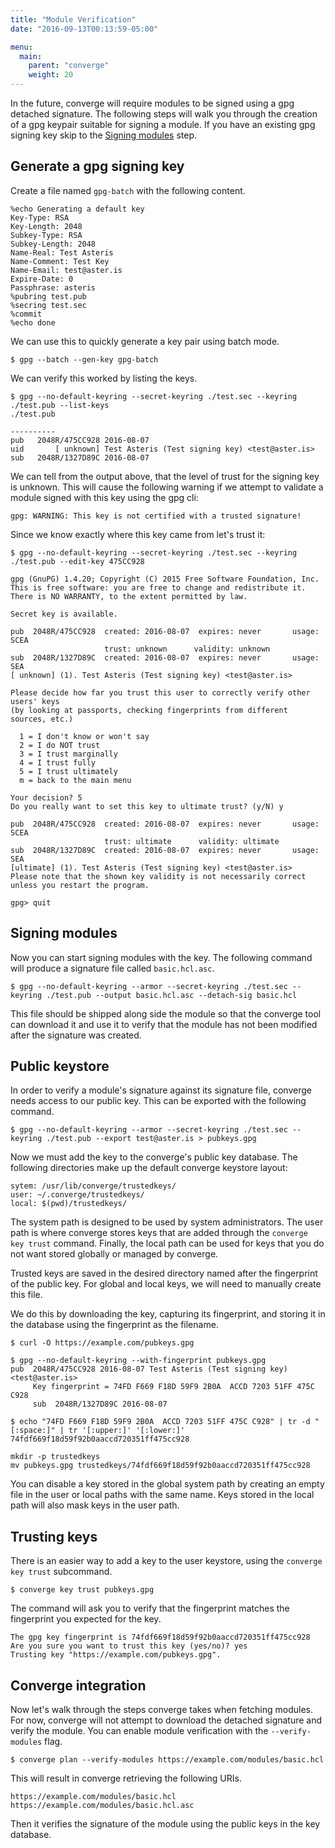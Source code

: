 ```yaml
---
title: "Module Verification"
date: "2016-09-13T00:13:59-05:00"

menu:
  main:
    parent: "converge"
    weight: 20
---
```


In the future, converge will require modules to be signed using a gpg detached signature.
The following steps will walk you through the creation of a gpg keypair suitable for signing a module.
If you have an existing gpg signing key skip to the [Signing modules](#signing-modules) step.

## Generate a gpg signing key

Create a file named `gpg-batch` with the following content.

```
%echo Generating a default key
Key-Type: RSA
Key-Length: 2048
Subkey-Type: RSA
Subkey-Length: 2048
Name-Real: Test Asteris
Name-Comment: Test Key
Name-Email: test@aster.is
Expire-Date: 0
Passphrase: asteris
%pubring test.pub
%secring test.sec
%commit
%echo done
```

We can use this to quickly generate a key pair using batch mode.

```
$ gpg --batch --gen-key gpg-batch
```

We can verify this worked by listing the keys.

```
$ gpg --no-default-keyring --secret-keyring ./test.sec --keyring ./test.pub --list-keys
./test.pub

----------
pub   2048R/475CC928 2016-08-07
uid       [ unknown] Test Asteris (Test signing key) <test@aster.is>
sub   2048R/1327D89C 2016-08-07
```

We can tell from the output above, that the level of trust for the signing key is unknown. This will cause the following warning if we attempt to validate a module signed with this key using the gpg cli:

```
gpg: WARNING: This key is not certified with a trusted signature!
```

Since we know exactly where this key came from let's trust it:

```
$ gpg --no-default-keyring --secret-keyring ./test.sec --keyring ./test.pub --edit-key 475CC928

gpg (GnuPG) 1.4.20; Copyright (C) 2015 Free Software Foundation, Inc.
This is free software: you are free to change and redistribute it.
There is NO WARRANTY, to the extent permitted by law.

Secret key is available.

pub  2048R/475CC928  created: 2016-08-07  expires: never       usage: SCEA
                     trust: unknown      validity: unknown
sub  2048R/1327D89C  created: 2016-08-07  expires: never       usage: SEA
[ unknown] (1). Test Asteris (Test signing key) <test@aster.is>

Please decide how far you trust this user to correctly verify other users' keys
(by looking at passports, checking fingerprints from different sources, etc.)

  1 = I don't know or won't say
  2 = I do NOT trust
  3 = I trust marginally
  4 = I trust fully
  5 = I trust ultimately
  m = back to the main menu

Your decision? 5
Do you really want to set this key to ultimate trust? (y/N) y

pub  2048R/475CC928  created: 2016-08-07  expires: never       usage: SCEA
                     trust: ultimate      validity: ultimate
sub  2048R/1327D89C  created: 2016-08-07  expires: never       usage: SEA
[ultimate] (1). Test Asteris (Test signing key) <test@aster.is>
Please note that the shown key validity is not necessarily correct
unless you restart the program.

gpg> quit
```

## Signing modules

Now you can start signing modules with the key. The following command will produce a signature file called `basic.hcl.asc`.

```
$ gpg --no-default-keyring --armor --secret-keyring ./test.sec --keyring ./test.pub --output basic.hcl.asc --detach-sig basic.hcl
```

This file should be shipped along side the module so that the converge tool can download it and use it to verify that the module has not been modified after the signature was created.

## Public keystore

In order to verify a module's signature against its signature file, converge needs access to our public key. This can be exported with the following command.

```
$ gpg --no-default-keyring --armor --secret-keyring ./test.sec --keyring ./test.pub --export test@aster.is > pubkeys.gpg
```

Now we must add the key to the converge's public key database. The following directories make up the default converge keystore layout:

```
sytem: /usr/lib/converge/trustedkeys/
user: ~/.converge/trustedkeys/
local: $(pwd)/trustedkeys/
```

The system path is designed to be used by system administrators. The user path is where converge stores keys that are added through the `converge key trust` command. Finally, the local path can be used for keys that you do not want stored globally or managed by converge.

Trusted keys are saved in the desired directory named after the fingerprint of the public key. For global and local keys, we will need to manually create this file.

We do this by downloading the key, capturing its fingerprint, and storing it in the database using the fingerprint as the filename.

```
$ curl -O https://example.com/pubkeys.gpg

$ gpg --no-default-keyring --with-fingerprint pubkeys.gpg
pub  2048R/475CC928 2016-08-07 Test Asteris (Test signing key) <test@aster.is>
     Key fingerprint = 74FD F669 F18D 59F9 2B0A  ACCD 7203 51FF 475C C928
	 sub  2048R/1327D89C 2016-08-07

$ echo "74FD F669 F18D 59F9 2B0A  ACCD 7203 51FF 475C C928" | tr -d "[:space:]" | tr '[:upper:]' '[:lower:]'
74fdf669f18d59f92b0aaccd720351ff475cc928

mkdir -p trustedkeys
mv pubkeys.gpg trustedkeys/74fdf669f18d59f92b0aaccd720351ff475cc928
```

You can disable a key stored in the global system path by creating an empty file in the user or local paths with the same name. Keys stored in the local path will also mask keys in the user path.

## Trusting keys

There is an easier way to add a key to the user keystore, using the `converge key trust` subcommand.

```
$ converge key trust pubkeys.gpg
```

The command will ask you to verify that the fingerprint matches the fingerprint you expected for the key.

```
The gpg key fingerprint is 74fdf669f18d59f92b0aaccd720351ff475cc928
Are you sure you want to trust this key (yes/no)? yes
Trusting key "https://example.com/pubkeys.gpg".
```

## Converge integration

Now let's walk through the steps converge takes when fetching modules. For now, converge will not attempt to download the detached signature and verify the module. You can enable module verification with the `--verify-modules` flag.

```
$ converge plan --verify-modules https://example.com/modules/basic.hcl
```

This will result in converge retrieving the following URIs.

```
https://example.com/modules/basic.hcl
https://example.com/modules/basic.hcl.asc
```

Then it verifies the signature of the module using the public keys in the key database.
